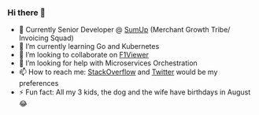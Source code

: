 ### Hi there 👋

- 🔭 Currently Senior Developer @ [SumUp](https://sumup.com/) (Merchant Growth Tribe/ Invoicing Squad) 
- 🌱 I’m currently learning Go and Kubernetes
- 👯 I’m looking to collaborate on [F1Viewer](https://github.com/SoMuchForSubtlety/f1viewer)
- 🤔 I’m looking for help with Microservices Orchestration
- 📫 How to reach me: [StackOverflow](https://stackoverflow.com/users/28004/balexandre?tab=profile) and [Twitter](https://twitter.com/balexandre) would be my preferences
- ⚡ Fun fact: All my 3 kids, the dog and the wife have birthdays in August 😂
